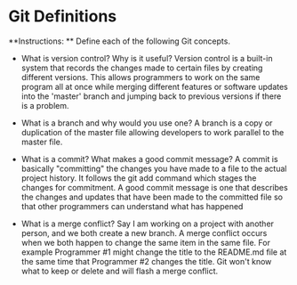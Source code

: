 # Git Definitions

**Instructions: ** Define each of the following Git concepts.

* What is version control?  Why is it useful?
Version control is a built-in system that records the changes made to certain files by creating different versions. This allows programmers to work on the same program all at once while merging different features or software updates into the 'master' branch and jumping back to previous versions if there is a problem.

* What is a branch and why would you use one?
A branch is a copy or duplication of the master file allowing developers to work parallel to the master file.

* What is a commit? What makes a good commit message?
A commit is basically "committing" the changes you have made to a file to the actual project history. It follows the git add command which stages the changes for commitment. A good commit message is one that describes the changes and updates that have been made to the committed file so that other programmers can understand what has happened

* What is a merge conflict?
Say I am working on a project with another person, and we both create a new branch. A merge conflict occurs when we both happen to change the same item in the same file. For example Programmer #1 might change the title to the README.md file at the same time that Programmer #2 changes the title. Git won't know what to keep or delete and will flash a merge conflict.
